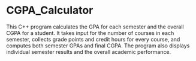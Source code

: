 # CGPA_Calculator
This C++ program calculates the GPA for each semester and the overall CGPA for a student. It takes input for the number of courses in each semester, collects grade points and credit hours for every course, and computes both semester GPAs and final CGPA. The program also displays individual semester results and the overall academic performance.
